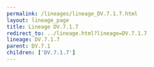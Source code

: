 ```yaml
---
permalink: /lineages/lineage_DV.7.1.7.html
layout: lineage_page
title: Lineage DV.7.1.7
redirect_to: ../lineage.html?lineage=DV.7.1.7
lineage: DV.7.1.7
parent: DV.7.1
children: ['DV.7.1.7']
---
```

